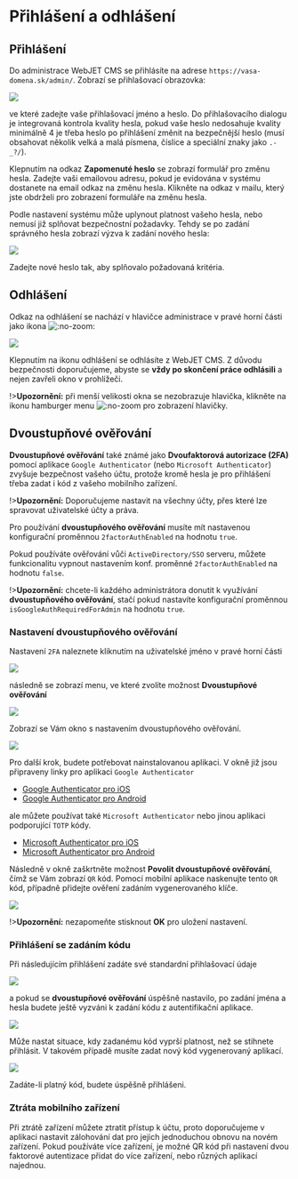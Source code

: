# Přihlášení a odhlášení

## Přihlášení

Do administrace WebJET CMS se přihlásíte na adrese `https://vasa-domena.sk/admin/`. Zobrazí se přihlašovací obrazovka:

![](logon.png)

ve které zadejte vaše přihlašovací jméno a heslo. Do přihlašovacího dialogu je integrovaná kontrola kvality hesla, pokud vaše heslo nedosahuje kvality minimálně 4 je třeba heslo po přihlášení změnit na bezpečnější heslo (musí obsahovat několik velká a malá písmena, číslice a speciální znaky jako `.-_?/`).

Klepnutím na odkaz **Zapomenuté heslo** se zobrazí formulář pro změnu hesla. Zadejte vaši emailovou adresu, pokud je evidována v systému dostanete na email odkaz na změnu hesla. Klikněte na odkaz v mailu, který jste obdrželi pro zobrazení formuláře na změnu hesla.

Podle nastavení systému může uplynout platnost vašeho hesla, nebo nemusí již splňovat bezpečnostní požadavky. Tehdy se po zadání správného hesla zobrazí výzva k zadání nového hesla:

![](logon-weak-password.png)

Zadejte nové heslo tak, aby splňovalo požadovaná kritéria.

## Odhlášení

Odkaz na odhlášení se nachází v hlavičce administrace v pravé horní části jako ikona ![](icon-logoff.png ":no-zoom"):

![](header-logoff.png)

Klepnutím na ikonu odhlášení se odhlásíte z WebJET CMS. Z důvodu bezpečnosti doporučujeme, abyste se **vždy po skončení práce odhlásili** a nejen zavřeli okno v prohlížeči.

!>**Upozornění:** při menší velikosti okna se nezobrazuje hlavička, klikněte na ikonu hamburger menu ![](icon-hamburger.png ":no-zoom") pro zobrazení hlavičky.

## Dvoustupňové ověřování

**Dvoustupňové ověřování** také známé jako **Dvoufaktorová autorizace (2FA)** pomocí aplikace `Google Authenticator` (nebo `Microsoft Authenticator`) zvyšuje bezpečnost vašeho účtu, protože kromě hesla je pro přihlášení třeba zadat i kód z vašeho mobilního zařízení.

!>**Upozornění:** Doporučujeme nastavit na všechny účty, přes které lze spravovat uživatelské účty a práva.

Pro používání **dvoustupňového ověřování** musíte mít nastavenou konfigurační proměnnou `2factorAuthEnabled` na hodnotu `true`.

Pokud používáte ověřování vůči `ActiveDirectory/SSO` serveru, můžete funkcionalitu vypnout nastavením konf. proměnné `2factorAuthEnabled` na hodnotu `false`.

!>**Upozornění:** chcete-li každého administrátora donutit k využívání **dvoustupňového ověřování**, stačí pokud nastavíte konfigurační proměnnou `isGoogleAuthRequiredForAdmin` na hodnotu `true`.

### Nastavení dvoustupňového ověřování

Nastavení `2FA` naleznete kliknutím na uživatelské jméno v pravé horní části

![](2fa_part_1.png)

následně se zobrazí menu, ve které zvolíte možnost **Dvoustupňové ověřování**

![](2fa_part_2.png)

Zobrazí se Vám okno s nastavením dvoustupňového ověřování.

![](2fa_part_3.png)

Pro další krok, budete potřebovat nainstalovanou aplikaci. V okně již jsou připraveny linky pro aplikaci `Google Authenticator`

- <a href="https://itunes.apple.com/us/app/google-authenticator/id388497605" target="_blank">Google Authenticator pro iOS</a>
- <a href="https://play.google.com/store/apps/details?id=com.google.android.apps.authenticator2" target="_blank">Google Authenticator pro Android</a>

ale můžete používat také `Microsoft Authenticator` nebo jinou aplikaci podporující `TOTP` kódy.

- <a href="https://apps.apple.com/us/app/microsoft-authenticator/id983156458" target="_blank">Microsoft Authenticator pro iOS</a>
- <a href="https://play.google.com/store/search?q=microsoft%20auth&c=apps" target="_blank">Microsoft Authenticator pro Android</a>

Následně v okně zaškrtněte možnost **Povolit dvoustupňové ověřování**, čímž se Vám zobrazí `QR` kód. Pomocí mobilní aplikace naskenujte tento `QR` kód, případně přidejte ověření zadáním vygenerovaného klíče.

![](2fa_part_4.png)

!>**Upozornění:** nezapomeňte stisknout **OK** pro uložení nastavení.

### Přihlášení se zadáním kódu

Při následujícím přihlášení zadáte své standardní přihlašovací údaje

![](2fa_part_5.png)

a pokud se **dvoustupňové ověřování** úspěšně nastavilo, po zadání jména a hesla budete ještě vyzváni k zadání kódu z autentifikační aplikace.

![](2fa_part_6.png)

Může nastat situace, kdy zadanému kód vyprší platnost, než se stihnete přihlásit. V takovém případě musíte zadat nový kód vygenerovaný aplikací.

![](2fa_part_7.png)

Zadáte-li platný kód, budete úspěšně přihlášeni.

### Ztráta mobilního zařízení

Při ztrátě zařízení můžete ztratit přístup k účtu, proto doporučujeme v aplikaci nastavit zálohování dat pro jejich jednoduchou obnovu na novém zařízení. Pokud používáte více zařízení, je možné QR kód při nastavení dvou faktorové autentizace přidat do více zařízení, nebo různých aplikací najednou.
